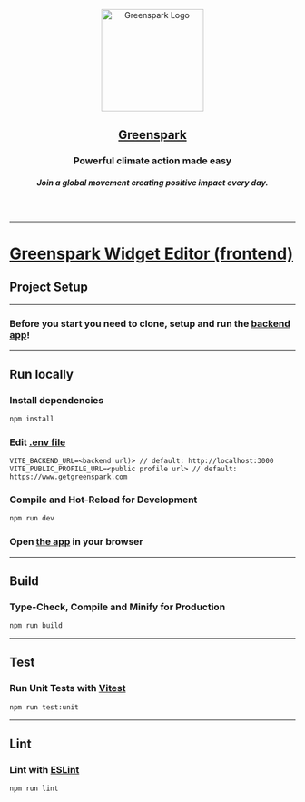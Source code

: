 <p align="center">
  <a href="https://www.getgreenspark.com/" target="blank">
    <img src="https://uploads-ssl.webflow.com/611391a1477389e3857d8014/6121384709033a5f2461b91c_favicon-256.png" width="180" alt="Greenspark Logo" />
    <h2 align="center">Greenspark</h2>
  </a>
    <h3 align="center">Powerful climate action made easy</h3>
    <h5 align="center" style="margin-bottom: 60px">Join a global movement creating positive impact every day.</h5>
</p>

-----

# [Greenspark Widget Editor (frontend)](https://github.com/MatraiMilan/greenspark-widget-fe)


## Project Setup

-----

### Before you start you need to clone, setup and run the [backend app](https://github.com/MatraiMilan/greenspark-widget-be)!

-----

## Run locally

### Install dependencies

```sh
npm install
```

### Edit [.env file](.env)

```
VITE_BACKEND_URL=<backend url)> // default: http://localhost:3000
VITE_PUBLIC_PROFILE_URL=<public profile url> // default: https://www.getgreenspark.com
```

### Compile and Hot-Reload for Development

```sh
npm run dev
```

### Open [the app](http://localhost:5173) in your browser

-----

## Build

### Type-Check, Compile and Minify for Production

```sh
npm run build
```

-----

## Test

### Run Unit Tests with [Vitest](https://vitest.dev/)

```sh
npm run test:unit
```

-----

## Lint

### Lint with [ESLint](https://eslint.org/)

```sh
npm run lint
```
